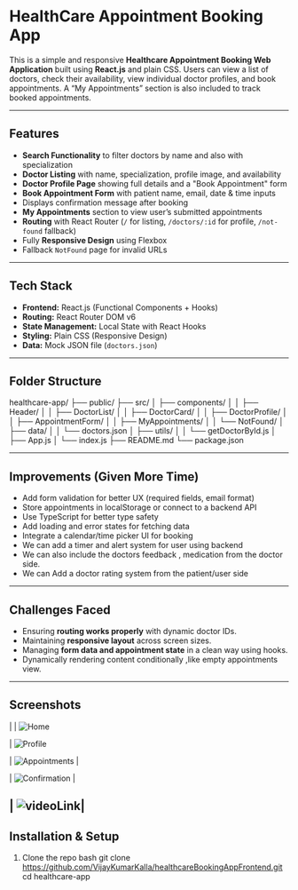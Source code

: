 # HealthCare Appointment Booking App

This is a simple and responsive **Healthcare Appointment Booking Web Application** built using **React.js** and plain CSS. Users can view a list of doctors, check their availability, view individual doctor profiles, and book appointments. A “My Appointments” section is also included to track booked appointments.

---

## Features

-  **Search Functionality** to filter doctors by name and also with specialization
-  **Doctor Listing** with name, specialization, profile image, and availability
- **Doctor Profile Page** showing full details and a "Book Appointment" form
- **Book Appointment Form** with patient name, email, date & time inputs
-  Displays confirmation message after booking
- **My Appointments** section to view user’s submitted appointments
- **Routing** with React Router (`/` for listing, `/doctors/:id` for profile, `/not-found` fallback)
-  Fully **Responsive Design** using Flexbox
-  Fallback `NotFound` page for invalid URLs

---

## Tech Stack

- **Frontend:** React.js (Functional Components + Hooks)
- **Routing:** React Router DOM v6
- **State Management:** Local State with React Hooks
- **Styling:** Plain CSS (Responsive Design)
- **Data:** Mock JSON file (`doctors.json`)

---

##  Folder Structure

healthcare-app/
├── public/
├── src/
│ ├── components/
│ │ ├── Header/
│ │ ├── DoctorList/
│ │ ├── DoctorCard/
│ │ ├── DoctorProfile/
│ │ ├── AppointmentForm/
│ │ ├── MyAppointments/
│ │ └── NotFound/
│ ├── data/
│ │ └── doctors.json
│ ├── utils/
│ │ └── getDoctorById.js
│ ├── App.js
│ └── index.js
├── README.md
└── package.json



---

##  Improvements (Given More Time)

- Add form validation for better UX (required fields, email format)
- Store appointments in localStorage or connect to a backend API
- Use TypeScript for better type safety
- Add loading and error states for fetching data
- Integrate a calendar/time picker UI for booking
- We can add a timer and alert system for user using backend
- We can also include the  doctors feedback , medication from the   doctor side.
- We can Add a doctor rating system from the patient/user side

---

##  Challenges Faced

- Ensuring **routing works properly** with dynamic doctor IDs.
- Maintaining **responsive layout** across screen sizes.
- Managing **form data and appointment state** in a clean way using hooks.
- Dynamically rendering content conditionally ,like empty appointments view.

---

##  Screenshots

|
| ![Home](https://drive.google.com/file/d/13lRzugVn8yqNZnMbO0350DBvqV0ffI1C/view?usp=sharing)

| ![Profile](https://drive.google.com/file/d/1cKNOJ-mSZapcXZfTvz0IBPlLK6ZD6HmZ/view?usp=drive_link) 

| ![Appointments](https://drive.google.com/file/d/1F4Vl5ioxBv6F0ooHVCmKeFtFH80oPVUf/view?usp=drive_link) |

| ![Confirmation](https://drive.google.com/file/d/1nw8W9Jz4jg18IJQZrfj5Ya-U9wR6Y4XE/view?usp=drive_link) |

| ![videoLink](https://drive.google.com/file/d/1Rs6NfpnrlGQh-XSSC3dE0wwLL0n9hR2H/view?usp=drive_link)|
---

## Installation & Setup

1. Clone the repo
   bash
   git clone https://github.com/VijayKumarKalla/healthcareBookingAppFrontend.git
   cd healthcare-app

